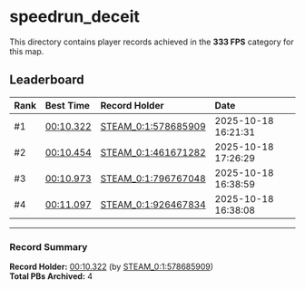# speedrun_deceit

This directory contains player records achieved in the **333 FPS** category for this map.

## Leaderboard

| Rank | Best Time | Record Holder | Date                |
| :--- | :-------- | :------------ | :------------------ |
| #1   | [00:10.322](./00010322_STEAM_0_1_578685909_20251018-162131.zip) | [STEAM_0:1:578685909](https://speedrun16.com/profile/STEAM_0:1:578685909)   | 2025-10-18 16:21:31 |
| #2   | [00:10.454](./00010454_STEAM_0_1_461671282_20251018-172629.zip) | [STEAM_0:1:461671282](https://speedrun16.com/profile/STEAM_0:1:461671282)   | 2025-10-18 17:26:29 |
| #3   | [00:10.973](./00010973_STEAM_0_1_796767048_20251018-163859.zip) | [STEAM_0:1:796767048](https://speedrun16.com/profile/STEAM_0:1:796767048)   | 2025-10-18 16:38:59 |
| #4   | [00:11.097](./00011097_STEAM_0_1_926467834_20251018-163808.zip) | [STEAM_0:1:926467834](https://speedrun16.com/profile/STEAM_0:1:926467834)   | 2025-10-18 16:38:08 |

---

### Record Summary
**Record Holder:** [00:10.322](./00010322_STEAM_0_1_578685909_20251018-162131.zip) (by [STEAM_0:1:578685909](https://speedrun16.com/profile/STEAM_0:1:578685909))  
**Total PBs Archived:** 4